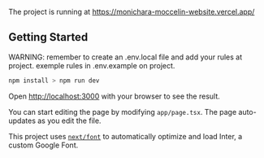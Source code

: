 The project is running at https://monichara-moccelin-website.vercel.app/

## Getting Started

WARNING: remember to create an .env.local file
and add your rules at project. exemple rules in .env.example on project.

```bash
npm install > npm run dev 
````

Open [http://localhost:3000](http://localhost:3000) with your browser to see the result.

You can start editing the page by modifying `app/page.tsx`. The page auto-updates as you edit the file.

This project uses [`next/font`](https://nextjs.org/docs/basic-features/font-optimization) to automatically optimize and load Inter, a custom Google Font.
